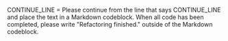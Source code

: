 CONTINUE_LINE =
Please continue from the line that says CONTINUE_LINE and place the text in a Markdown codeblock. When all code has been completed, please write "Refactoring finished." outside of the Markdown codeblock.